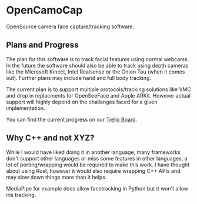 # OpenCamoCap

OpenSource camera face capture/tracking software.

## Plans and Progress

The plan for this software is to track facial features using normal webcams.
In the future the software should also be able to track using depth cameras like the Microsoft Kinect, Intel Realsense or the Onion Tau (when it comes out).
Further plans may include hand and full body tracking.

The current plan is to support multiple protocols/tracking solutions like VMC and drop in replacments for OpenSeeFace and Apple ARKit. However actual support will highly depend on the challanges faced for a given implementation.

You can find the current progress on our [Trello Board](https://trello.com/b/5q2Pj84p/opencamocap).


## Why C++ and not XYZ?

While I would have liked doing it in another language, many frameworks don't support other languages or miss some features in other languages, a lot of porting/wrapping would be required to make this work. I have thought about using Rust, however it would also require wrapping C++ APIs and may slow down things more than it helps. 

MediaPipe for example does allow facetracking in Python but it won't allow iris tracking.
